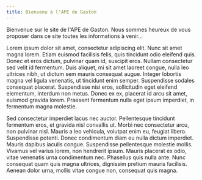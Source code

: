 ```yaml
---
title: Bienvenu à l'APE de Gaston
---
```


Bienvenue sur le site de l'APE de Gaston. Nous sommes heureux de vous proposer dans ce site toutes les
informations à venir...

Lorem ipsum dolor sit amet, consectetur adipiscing elit. Nunc sit amet magna lorem. Etiam euismod
facilisis felis, quis tincidunt odio eleifend quis. Donec et eros dictum, pulvinar quam id, suscipit
eros. Nullam consectetur sed velit id fermentum. Duis aliquet, mi sit amet laoreet congue, nulla leo
ultrices nibh, ut dictum sem mauris consequat augue. Integer lobortis magna vel ligula venenatis, ut
tincidunt enim semper. Suspendisse sodales consequat placerat. Suspendisse nisi eros, sollicitudin eget
eleifend elementum, interdum non metus. Donec ex ex, placerat id arcu sit amet, euismod gravida lorem.
Praesent fermentum nulla eget ipsum imperdiet, in fermentum magna molestie.

Sed consectetur imperdiet lacus nec auctor. Pellentesque tincidunt fermentum eros, et gravida nisl
convallis ut. Morbi nec consectetur arcu, non pulvinar nisl. Mauris a leo vehicula, volutpat enim eu,
feugiat libero. Suspendisse potenti. Donec condimentum diam eu nulla dictum imperdiet. Mauris dapibus
iaculis congue. Suspendisse pellentesque molestie mollis. Vivamus vel varius lorem, non hendrerit ipsum.
Mauris placerat ex odio, vitae venenatis urna condimentum nec. Phasellus quis nulla ante. Nunc consequat
quam quis magna ultrices, dignissim pretium mauris facilisis. Aenean dolor urna, mollis vitae congue
non, consequat quis magna.